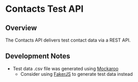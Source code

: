 # Contacts Test API

## Overview
The Contacts API delivers test contact data via a REST API.

## Development Notes

* Test data .csv file was generated using [Mockaroo](https://www.mockaroo.com/)
  * Consider using [FakerJS](https://fakerjs.dev/) to generate test data instead
